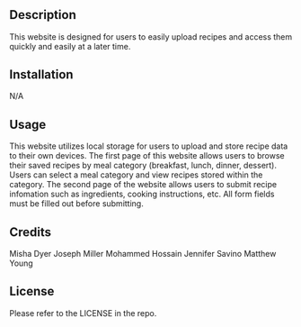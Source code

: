 # <Project-Group-15-My-Recipe-Journal>

## Description
This website is designed for users to easily upload recipes and access them quickly and easily at a later time. 

## Installation
N/A

## Usage 
This website utilizes local storage for users to upload and store recipe data to their own devices. The first page of this website allows users to browse their saved recipes by meal category (breakfast, lunch, dinner, dessert). Users can select a meal category and view recipes stored within the category. The second page of the website allows users to submit recipe infomation such as ingredients, cooking instructions, etc. All form fields must be filled out before submitting. 

## Credits
Misha Dyer
Joseph Miller
Mohammed Hossain
Jennifer Savino
Matthew Young

## License
Please refer to the LICENSE in the repo.